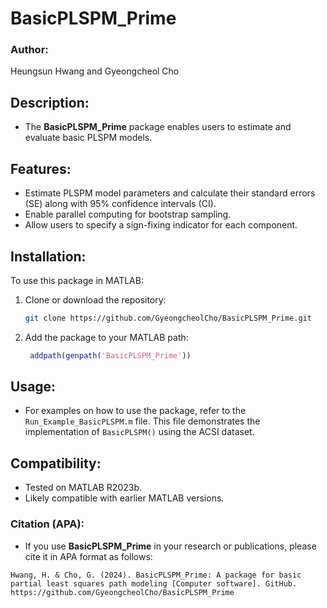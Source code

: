 # BasicPLSPM_Prime

### Author:
Heungsun Hwang and Gyeongcheol Cho

## Description:
- The **BasicPLSPM_Prime** package enables users to estimate and evaluate basic PLSPM models.

## Features:
- Estimate PLSPM model parameters and calculate their standard errors (SE) along with 95% confidence intervals (CI).
- Enable parallel computing for bootstrap sampling.
- Allow users to specify a sign-fixing indicator for each component.

## Installation:
To use this package in MATLAB:
1. Clone or download the repository:
   ```bash
   git clone https://github.com/GyeongcheolCho/BasicPLSPM_Prime.git
   ```
2. Add the package to your MATLAB path:
   ```matlab
    addpath(genpath('BasicPLSPM_Prime'))
   ```

## Usage:
- For examples on how to use the package, refer to the `Run_Example_BasicPLSPM.m` file. This file demonstrates the implementation of `BasicPLSPM()` using the ACSI dataset.

## Compatibility:
- Tested on MATLAB R2023b.
- Likely compatible with earlier MATLAB versions.

### Citation (APA):
- If you use **BasicPLSPM_Prime** in your research or publications, please cite it in APA format as follows:

```plaintext
Hwang, H. & Cho, G. (2024). BasicPLSPM_Prime: A package for basic partial least squares path modeling [Computer software]. GitHub. https://github.com/GyeongcheolCho/BasicPLSPM_Prime
```
